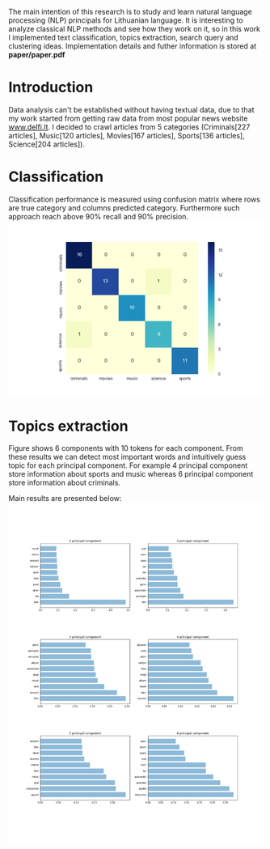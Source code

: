 The main intention of this research is to study and learn natural language processing (NLP) principals  for Lithuanian language. It is interesting to analyze classical NLP methods and see how they work on it, so in this work I implemented text classification, topics extraction, search query and clustering ideas. Implementation details and futher information is stored at **paper/paper.pdf**

# Introduction
Data analysis can't be established without having textual data, due to that my work started from getting raw data from most popular news website www.delfi.lt. I decided to crawl articles from 5 categories (Criminals[227 articles], Music[120 articles], Movies[167 articles], Sports[136 articles], Science[204 articles]).
# Classification

Classification performance is measured using confusion matrix where rows are
true category and columns predicted category. Furthermore such approach reach above 90% recall and 90% precision.
![GitHub Logo](/visualizations/confussion_matrix.png)

# Topics extraction
Figure shows $6$ components with $10$ tokens for each component. From these results we can detect most important words and intuitively guess topic for each principal component. For example 4 principal component store information about  sports and music whereas 6 principal component store information about criminals.

Main results are presented below:
![GitHub Logo](/visualizations/main_term_components.png)